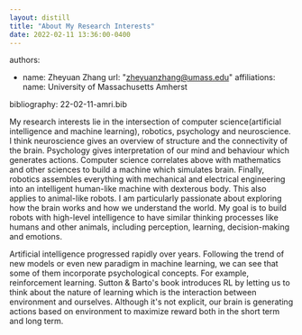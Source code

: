 ```yaml
---
layout: distill
title: "About My Research Interests"
date: 2022-02-11 13:36:00-0400
---
```


authors:
  - name: Zheyuan Zhang
    url: "zheyuanzhang@umass.edu"
    affiliations:
      name: University of Massachusetts Amherst

bibliography: 22-02-11-amri.bib

My research interests lie in the intersection of computer science(artificial intelligence and machine learning), robotics, psychology and neuroscience. I think neuroscience gives an overview of structure and the connectivity of the brain. Psychology gives interpretation of our mind and behaviour which generates actions. Computer science correlates above with mathematics and other sciences to build a machine which simulates brain. Finally, robotics assembles everything with mechanical and electrical engineering into an intelligent human-like machine with dexterous body. This also applies to animal-like robots. I am particularly passionate about exploring how the brain works and how we understand the world. My goal is to build robots with high-level intelligence to have similar thinking processes like humans and other animals, including perception, learning, decision-making and emotions.

Artificial intelligence progressed rapidly over years. Following the trend of new models or even new paradigm in machine learning, we can see that some of them incorporate psychological concepts. For example, reinforcement learning. Sutton & Barto's book<d-cite key="sutton2018reinforcement"></d-cite> introduces RL by letting us to think about the nature of learning which is the interaction between environment and ourselves. Although it's not explicit, our brain is generating actions based on environment to maximize reward both in the short term and long term. 